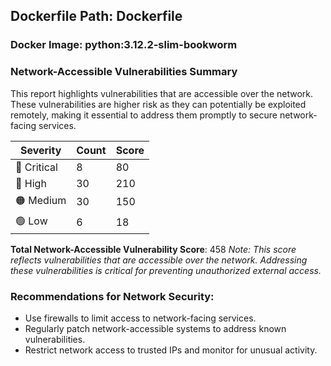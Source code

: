 ## Dockerfile Path: Dockerfile

### Docker Image: python:3.12.2-slim-bookworm
### Network-Accessible Vulnerabilities Summary
This report highlights vulnerabilities that are accessible over the network. These vulnerabilities are higher risk as they can potentially be exploited remotely, making it essential to address them promptly to secure network-facing services.

| Severity | Count | Score |
|----------|-------|-------|
| 🛑 Critical | 8 | 80 |
| 🔴 High | 30 | 210 |
| 🟠 Medium | 30 | 150 |
| 🟢 Low | 6 | 18 |

**Total Network-Accessible Vulnerability Score**: 458
*Note: This score reflects vulnerabilities that are accessible over the network. Addressing these vulnerabilities is critical for preventing unauthorized external access.*

### Recommendations for Network Security:
- Use firewalls to limit access to network-facing services.
- Regularly patch network-accessible systems to address known vulnerabilities.
- Restrict network access to trusted IPs and monitor for unusual activity.